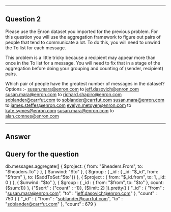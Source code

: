 ----------
Question 2
----------

Please use the Enron dataset you imported for the previous problem. For this question you will use the aggregation framework to figure out pairs of people that tend to communicate a lot. To do this, you will need to unwind the To list for each message. 

This problem is a little tricky because a recipient may appear more than once in the To list for a message. You will need to fix that in a stage of the aggregation before doing your grouping and counting of (sender, recipient) pairs.

Which pair of people have the greatest number of messages in the dataset?
Options :-
susan.mara@enron.com to jeff.dasovich@enron.com
susan.mara@enron.com to richard.shapiro@enron.com
soblander@carrfut.com to soblander@carrfut.com
susan.mara@enron.com to james.steffes@enron.com
evelyn.metoyer@enron.com to kate.symes@enron.com
susan.mara@enron.com to alan.comnes@enron.com

------
Answer
------

Query for the question
----------------------

db.messages.aggregate([
{ $project: { from: "$headers.From", to: "$headers.To" } },
{ $unwind: "$to" },
{ $group : { _id : { _id: "$_id", from: "$from" }, to: {$addToSet:"$to"}} },
{ $project : { from: "$_id.from", to: 1, _id: 0 } },
{ $unwind: "$to" },
{ $group : { _id : { from: "$from", to: "$to" }, count: {$sum:1}} },
{"$sort" : {"count" : -1}},
{$limit: 2}
]).pretty()
{
        "_id" : {
                "from" : "susan.mara@enron.com",
                "to" : "jeff.dasovich@enron.com"
        },
        "count" : 750
}
{
        "_id" : {
                "from" : "soblander@carrfut.com",
                "to" : "soblander@carrfut.com"
        },
        "count" : 679
}